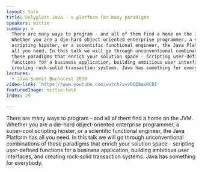 ```yaml
---
layout: talk
title: Polyglott Java - a platform for many paradigms
speakers: mittie
summary: >
  There are many ways to program - and all of them find a home on the JVM.
  Whether you are a die-hard object-oriented enterprise programmer, a super-cool
  scripting hipster, or a scientific functional engineer, the Java Platform has
  all you need. In this talk we will go through unconventional combinations of
  these paradigms that enrich your solution space - scripting user-defined
  functions for a business application, building ambitious user interfaces, and
  creating rock-solid transaction systems. Java has something for everybody.
lectures:
  - Java Summit Bucharest 2018
video-link: 'https://www.youtube.com/watch?v=vDQQ8axRC8I'
featuredImage: mittie-talk
index: 29

---
```


There are many ways to program - and all of them find a home on the JVM. Whether you are a die-hard object-oriented enterprise programmer, a super-cool scripting hipster, or a scientific functional engineer, the Java Platform has all you need. In this talk we will go through unconventional combinations of these paradigms that enrich your solution space - scripting user-defined functions for a business application, building ambitious user interfaces, and creating rock-solid transaction systems. Java has something for everybody.

